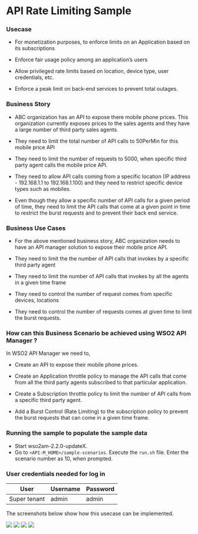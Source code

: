 # API Rate Limiting Sample

### Usecase

-   For monetization purposes, to enforce limits on an Application based on its subscriptions

-   Enforce fair usage policy among an application’s users

-   Allow privileged rate limits based on location, device type, user credentials, etc.

-   Enforce a peak limit on back-end services to prevent total outages.

### Business Story

-   ABC organization has an API to expose there mobile phone prices. This organization currently exposes prices to the sales agents and they have a large number of third party sales agents.

-   They need to limit the total number of API calls to 50PerMin for this mobile price API

-   They need to limit the number of requests to 5000, when specific third party agent calls the mobile price API.

-   They need to allow API calls coming from a specific location (IP address - 192.168.1.1 to 192.168.1.100) and they need to restrict specific device types such as mobiles.

-   Even though they allow a specific number of API calls for a given period of time, they need to limit the API calls that come at a given point in time to restrict the burst requests and to prevent their back end service.

### Business Use Cases

-   For the above mentioned business story, ABC organization needs to have an API manager solution to expose their mobile price API.

-   They need to limit the the number of API calls that invokes by a specific third party agent

-   They need to limit the number of API calls that invokes by all the agents in a given time frame

-   They need to control the number of request comes from specific devices, locations

-   They need to control the number of requests comes at given time to limit the burst requests.

### How can this Business Scenario be achieved using WSO2 API Manager ?

In WSO2 API Manager we need to,

-   Create an API to expose their mobile phone prices.

-   Create an Application throttle policy to manage the API calls that come from all the third party agents subscribed to that particular application.

-   Create a Subscription throttle policy to limit the number of API calls from a specific third party agent.

-   Add a Burst Control (Rate Limiting) to the subscription policy to prevent the burst requests that can come in a given time frame.

### Running the sample to populate the sample data

-   Start wso2am-2.2.0-updateX.
-   Go to `<API-M_HOME>/sample-scenarios`. Execute the `run.sh` file. Enter the scenario number as 10, when prompted.

### User credentials needed for log in

| User         | Username | Password |
|--------------|----------|----------|
| Super tenant | admin    | admin    |

The screenshots below show how this usecase can be implemented.

![](https://lh3.googleusercontent.com/bFpveisjMdQmRpCtViTDEvf7cYJUqyseYJkoNArHLZgXGxwlCKYYRwb46abT8XRUQLc8qTNnI9fAt6v37_vP-vXqELZHfq9VKDRr0d9XdTslrBW8ZUJAKlc4t3k9AiyySkY-VLDu)
![](https://lh6.googleusercontent.com/7iLD_BnfGaL-qNljE3vzYRX0hu9-N3yZg5NA8LaerzSDeHMcLsRw8AMieYaLwN5t5fT5ugnJ5lm-WmrxFmorCvDZEKx75krdG8PaOItRCsGJz04akYBpfKdfPlEOd-0syVsdy8NB)
![](https://lh5.googleusercontent.com/1jcKwyM9cCZljZLnDX257aEYOe8ya9Mwgeue1y8QUnOxuDlLnc8nBHXhZVahCpgeog6Myg5belqNIKc17lx012v5eQVAdhiBcktJrWkQanoJH24JCGYEn_h3uinmmyyY4TXcB-Wc)
![](https://lh5.googleusercontent.com/gnCDQcYmKgGU6EEV5AVPGABP9jDGFzoz5FHyY3n3a3iG5cG1SWgWoULB5UB1ktS_liQSqEobKDbjJtiAkNGSX8OrrEZr4zHuMrl7D_K0XC-FIEKPXx8WAdKrMZEJfvIdIV_N8Waf)

